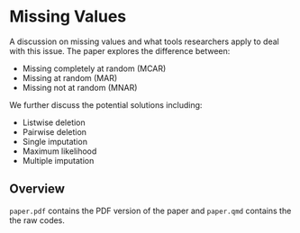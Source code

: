 # Missing Values

A discussion on missing values and what tools researchers apply to deal with this issue. The paper explores the difference between:

  * Missing completely at random (MCAR)
  * Missing at random (MAR)
  * Missing not at random (MNAR)
  
We further discuss the potential solutions including:

* Listwise deletion
* Pairwise deletion
* Single imputation
* Maximum likelihood
* Multiple imputation

## Overview

`paper.pdf` contains the PDF version of the paper and `paper.qmd` contains the the raw codes.

